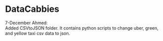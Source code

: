 # DataCabbies

7-December Ahmed: <br />
Added CSVtoJSON folder. It contains python scripts to change uber, green, and yellow taxi csv data to json.
